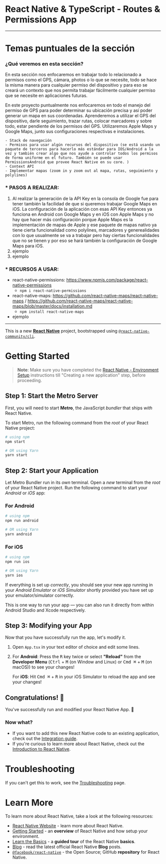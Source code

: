 # React Native & TypeScript - Routes & Permissions App

---

# Temas puntuales de la sección

### ¿Qué veremos en esta sección?

En esta sección nos enfocaremos en trabajar todo lo relacionado a permisos como el GPS, cámara, photos o lo que se necesite, todo se hace la misma manera para cualquier permiso del dispositivo y para eso se creará un contexto que nos permita trabajar fácilmente cualquier permiso que se necesite en aplicaciones futuras.

En este proyecto puntualmente nos enfocaremos en todo el manejo del permiso de GPS para poder determinar su ubicación precisa y así poder generar un mapa en sus coordenadas. Aprenderemos a utilizar el GPS del dispositivo, darle seguimiento, trazar rutas, colocar marcadores y sobre todo, estar pendiente de los permisos del GPS. Utilizaremos Apple Maps y Google Maps, junto sus configuraciones respectivas e instalaciones.

    - Stack de navegación
    - Permisos para usar algún recursos del dispositivo (se está usando un paquete de terceros para hacerlo más estándar para IOS/Android a la vez y también crear algo que nos ayude a controlar todos los permisos de forma uniforme en el futuro. También se puede usar PermissionsAndroid que provee React Native en su core. )
    - Context API
    - Implementar mapas (zoom in y zoom out al mapa, rutas, seguimiento y polylines)

### \* PASOS A REALIZAR:

1. Al realizar la generación de la API Key en la consola de Google fue para tener también la facilidad de que si queremos trabajar Google Maps en iOS. La configuración de la aplicación con esas API Key entonces ya funciona en Android con Google Maps y en iOS con Apple Maps y no hay que hacer más configuración porque Apple Maps es la implementación de mapas de Apple y ese paquete de mapas nativo ya tiene cierta funcionalidad como polylines, marcadores y generealidades con lo que usualmente se va a trabajar pero hay ciertas funcionalidades que no se tienen y por eso se hará también la configuración de Google Maps para iOS.
2. ejemplo
3. ejemplo

### \* RECURSOS A USAR:

- react-native-permissions: https://www.npmjs.com/package/react-native-permissions
  - `npm i react-native-permissions`
- react-native-maps: https://github.com/react-native-maps/react-native-maps / https://github.com/react-native-maps/react-native-maps/blob/master/docs/installation.md
  - `npm install react-native-maps`
- ejemplo

---

This is a new [**React Native**](https://reactnative.dev) project, bootstrapped using [`@react-native-community/cli`](https://github.com/react-native-community/cli).

# Getting Started

> **Note**: Make sure you have completed the [React Native - Environment Setup](https://reactnative.dev/docs/environment-setup) instructions till "Creating a new application" step, before proceeding.

## Step 1: Start the Metro Server

First, you will need to start **Metro**, the JavaScript _bundler_ that ships _with_ React Native.

To start Metro, run the following command from the _root_ of your React Native project:

```bash
# using npm
npm start

# OR using Yarn
yarn start
```

## Step 2: Start your Application

Let Metro Bundler run in its _own_ terminal. Open a _new_ terminal from the _root_ of your React Native project. Run the following command to start your _Android_ or _iOS_ app:

### For Android

```bash
# using npm
npm run android

# OR using Yarn
yarn android
```

### For iOS

```bash
# using npm
npm run ios

# OR using Yarn
yarn ios
```

If everything is set up _correctly_, you should see your new app running in your _Android Emulator_ or _iOS Simulator_ shortly provided you have set up your emulator/simulator correctly.

This is one way to run your app — you can also run it directly from within Android Studio and Xcode respectively.

## Step 3: Modifying your App

Now that you have successfully run the app, let's modify it.

1. Open `App.tsx` in your text editor of choice and edit some lines.
2. For **Android**: Press the <kbd>R</kbd> key twice or select **"Reload"** from the **Developer Menu** (<kbd>Ctrl</kbd> + <kbd>M</kbd> (on Window and Linux) or <kbd>Cmd ⌘</kbd> + <kbd>M</kbd> (on macOS)) to see your changes!

   For **iOS**: Hit <kbd>Cmd ⌘</kbd> + <kbd>R</kbd> in your iOS Simulator to reload the app and see your changes!

## Congratulations! :tada:

You've successfully run and modified your React Native App. :partying_face:

### Now what?

- If you want to add this new React Native code to an existing application, check out the [Integration guide](https://reactnative.dev/docs/integration-with-existing-apps).
- If you're curious to learn more about React Native, check out the [Introduction to React Native](https://reactnative.dev/docs/getting-started).

# Troubleshooting

If you can't get this to work, see the [Troubleshooting](https://reactnative.dev/docs/troubleshooting) page.

# Learn More

To learn more about React Native, take a look at the following resources:

- [React Native Website](https://reactnative.dev) - learn more about React Native.
- [Getting Started](https://reactnative.dev/docs/environment-setup) - an **overview** of React Native and how setup your environment.
- [Learn the Basics](https://reactnative.dev/docs/getting-started) - a **guided tour** of the React Native **basics**.
- [Blog](https://reactnative.dev/blog) - read the latest official React Native **Blog** posts.
- [`@facebook/react-native`](https://github.com/facebook/react-native) - the Open Source; GitHub **repository** for React Native.
